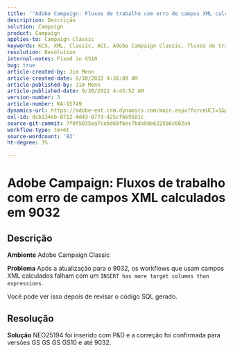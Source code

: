 ```yaml
---
title: '"Adobe Campaign: Fluxos de trabalho com erro de campos XML calculados em 9032'''
description: Descrição
solution: Campaign
product: Campaign
applies-to: Campaign Classic
keywords: KCS, XML, Classic, ACC, Adobe Campaign Classic, fluxos de trabalho, campos XML calculados, erro, 9032
resolution: Resolution
internal-notes: Fixed in GS10
bug: true
article-created-by: Jim Menn
article-created-date: 9/30/2022 4:38:09 AM
article-published-by: Jim Menn
article-published-date: 9/30/2022 4:45:52 AM
version-number: 3
article-number: KA-15749
dynamics-url: https://adobe-ent.crm.dynamics.com/main.aspx?forceUCI=1&pagetype=entityrecord&etn=knowledgearticle&id=26d44eae-7940-ed11-9db1-0022480866ad
exl-id: dcb134eb-8712-4d43-877d-425cf669581c
source-git-commit: 7f0f5035ea7cebd60f6ec7bda9de6225b6c602a4
workflow-type: tm+mt
source-wordcount: '82'
ht-degree: 3%

---
```


# Adobe Campaign: Fluxos de trabalho com erro de campos XML calculados em 9032

## Descrição


<b>Ambiente</b>
Adobe Campaign Classic

<b>Problema</b>
Após a atualização para o 9032, os workflows que usam campos XML calculados falham com um `INSERT has more target columns than expressions`.

Você pode ver isso depois de revisar o código SQL gerado.




## Resolução


<b>Solução</b>
NEO25194 foi inserido com P&amp;D e a correção foi confirmada para versões GS GS GS GS10 e até 9032.
